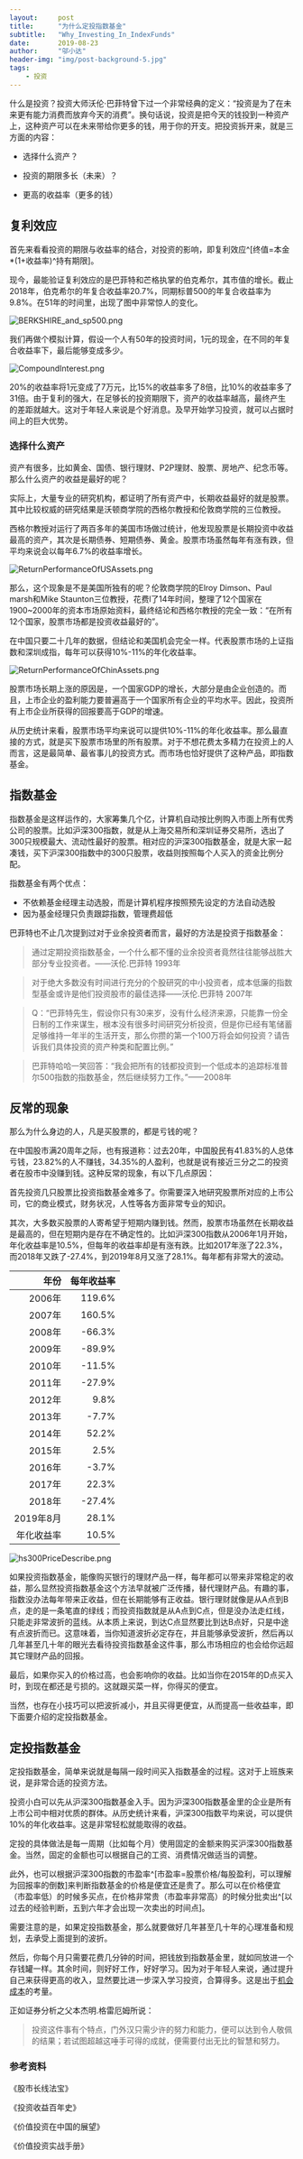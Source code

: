 ```yaml
---
layout:     post
title:      "为什么定投指数基金"
subtitle:   "Why_Investing_In_IndexFunds"
date:       2019-08-23
author:     "邬小达"
header-img: "img/post-background-5.jpg"
tags:
    - 投资
---
```


什么是投资？投资大师沃伦·巴菲特曾下过一个非常经典的定义：“投资是为了在未来更有能力消费而放弃今天的消费”。换句话说，投资是把今天的钱投到一种资产上，这种资产可以在未来带给你更多的钱，用于你的开支。把投资拆开来，就是三方面的内容：

* 选择什么资产？

* 投资的期限多长（未来）？

* 更高的收益率（更多的钱）

## 复利效应

首先来看看投资的期限与收益率的结合，对投资的影响，即复利效应^[终值=本金*(1+收益率)^持有期限]。

现今，最能验证复利效应的是巴菲特和芒格执掌的伯克希尔，其市值的增长。截止2018年，伯克希尔的年复合收益率20.7%，同期标普500的年复合收益率为9.8%。在51年的时间里，出现了图中非常惊人的变化。

![BERKSHIRE_and_sp500.png](https://i.loli.net/2019/11/03/oDMGy8n1jLcxFNa.png)

我们再做个模拟计算，假设一个人有50年的投资时间，1元的现金，在不同的年复合收益率下，最后能够变成多少。

![CompoundInterest.png](https://i.loli.net/2019/11/03/CAhosL2zI76yjqr.png)

20%的收益率将1元变成了7万元，比15%的收益率多了8倍，比10%的收益率多了31倍。由于复利的强大，在足够长的投资期限下，资产的收益率越高，最终产生的差距就越大。这对于年轻人来说是个好消息。及早开始学习投资，就可以占据时间上的巨大优势。

### 选择什么资产

资产有很多，比如黄金、国债、银行理财、P2P理财、股票、房地产、纪念币等。那么什么资产的收益是最好的呢？

实际上，大量专业的研究机构，都证明了所有资产中，长期收益最好的就是股票。其中比较权威的研究结果是沃顿商学院的西格尔教授和伦敦商学院的三位教授。

西格尔教授对运行了两百多年的美国市场做过统计，他发现股票是长期投资中收益最高的资产，其次是长期债券、短期债券、黄金。股票市场虽然每年有涨有跌，但平均来说会以每年6.7%的收益率增长。

![ReturnPerformanceOfUSAssets.png](https://i.loli.net/2019/11/03/9nfTrWNZ2cDE6Km.png)

那么，这个现象是不是美国所独有的呢？伦敦商学院的Elroy Dimson、Paul marsh和Mike Staunton三位教授，花费l了14年时间，整理了12个国家在1900~2000年的资本市场原始资料，最终结论和西格尔教授的完全一致：“在所有12个国家，股票市场都是投资收益最好的”。

在中国只要二十几年的数据，但结论和美国机会完全一样。代表股票市场的上证指数和深圳成指，每年可以获得10%-11%的年化收益率。

![ReturnPerformanceOfChinAssets.png](https://i.loli.net/2019/11/03/JbcEtyFzMoG45rH.png)

股票市场长期上涨的原因是，一个国家GDP的增长，大部分是由企业创造的。而且，上市企业的盈利能力要普遍高于一个国家所有企业的平均水平。因此，投资所有上市企业所获得的回报要高于GDP的增速。

从历史统计来看，股票市场平均来说可以提供10%-11%的年化收益率。那么最直接的方式，就是买下股票市场里的所有股票。对于不想花费太多精力在投资上的人而言，这是最简单、最省事儿的投资方式。而市场也恰好提供了这种产品，即指数基金。

## 指数基金

指数基金是这样运作的，大家筹集几个亿，计算机自动按比例购入市面上所有优秀公司的股票。比如沪深300指数，就是从上海交易所和深圳证券交易所，选出了300只规模最大、流动性最好的股票。相对应的沪深300指数基金，就是大家一起凑钱，买下沪深300指数中的300只股票，收益则按照每个人买入的资金比例分配。

指数基金有两个优点：

* 不依赖基金经理主动选股，而是计算机程序按照预先设定的方法自动选股
* 因为基金经理只负责跟踪指数，管理费超低

巴菲特也不止几次提到过对于业余投资者而言，最好的方法是投资于指数基金：

>通过定期投资指数基金，一个什么都不懂的业余投资者竟然往往能够战胜大部分专业投资者。——沃伦.巴菲特 1993年

>对于绝大多数没有时间进行充分的个股研究的中小投资者，成本低廉的指数型基金或许是他们投资股市的最佳选择——沃伦.巴菲特 2007年

>Q：“巴菲特先生，假设你只有30来岁，没有什么经济来源，只能靠一份全日制的工作来谋生，根本没有很多时间研究分析投资，但是你已经有笔储蓄足够维持一年半的生活开支，那么你攒的第一个100万将会如何投资？请告诉我们具体投资的资产种类和配置比例。”

>巴菲特哈哈一笑回答：“我会把所有的钱都投资到一个低成本的追踪标准普尔500指数的指数基金，然后继续努力工作。”——2008年

## 反常的现象

那么为什么身边的人，凡是买股票的，都是亏钱的呢？

在中国股市满20周年之际，也有报道称：过去20年，中国股民有41.83%的人总体亏钱，23.82%的人不赚钱，34.35%的人盈利，也就是说有接近三分之二的投资者在股市中没赚到钱。这种反常的现象，有以下几点原因：

首先投资几只股票比投资指数基金难多了。你需要深入地研究股票所对应的上市公司，它的商业模式，财务状况，人性等各方面非常专业的知识。

其次，大多数买股票的人寄希望于短期内赚到钱。然而，股票市场虽然在长期收益是最高的，但在短期内是存在不确定性的。比如沪深300指数从2006年1月开始，年化收益率是10.5%，但每年的收益率却是有涨有跌。比如2017年涨了22.3%，而2018年又跌了-27.4%，到2019年8月又涨了28.1%。每年都有非常大的波动。

| 年份| 每年收益率|
|-----------:|--------------:|
|      2006年|         119.6%|
|      2007年|         160.5%|
|      2008年|         -66.3%|
|      2009年|         -89.9%|
|      2010年|         -11.5%|  
|      2011年|         -27.9%|
|      2012年|           9.8%|
|      2013年|          -7.7%|
|      2014年|          52.2%|
|      2015年|           2.5%|  
|      2016年|          -3.7%|
|      2017年|          22.3%|
|      2018年|         -27.4%|
|   2019年8月|          28.1%|
|  年化收益率|          10.5%|

![hs300PriceDescribe.png](https://i.loli.net/2019/11/03/TyuOc1UHEvVC8Bs.png)

如果投资指数基金，能像购买银行的理财产品一样，每年都可以带来非常稳定的收益，那么显然投资指数基金这个方法早就被广泛传播，替代理财产品。有趣的事，指数没办法每年带来正收益，但在长期能够有正收益。银行理财就像是从A点到B点，走的是一条笔直的绿线；而投资指数就是从A点到C点，但是没办法走红线，只能走非常波折的蓝线。从本质上来说，到达C点显然要比到达B点好，只是中途有点波折而已。这意味着，当你知道波折必定存在，并且能够承受波折，然后再以几年甚至几十年的眼光去看待投资指数基金这件事，那么市场相应的也会给你远超其它理财产品的回报。

最后，如果你买入的价格过高，也会影响你的收益。比如当你在2015年的D点买入时，到现在都还是亏损的。这就跟买菜一样，你得买的便宜。

当然，也存在小技巧可以把波折减小，并且买得更便宜，从而提高一些收益率，即下面要介绍的定投指数基金。

## 定投指数基金

定投指数基金，简单来说就是每隔一段时间买入指数基金的过程。这对于上班族来说，是非常合适的投资方法。

投资小白可以先从沪深300指数基金入手。因为沪深300指数基金里的企业是所有上市公司中相对优质的群体。从历史统计来看，沪深300指数平均来说，可以提供10%的年化收益率。这是非常轻松就能取得的收益。

定投的具体做法是每一周期（比如每个月）使用固定的金额来购买沪深300指数基金。当然，固定的金额也可以根据自己的工资、消费情况做适当的调整。

此外，也可以根据沪深300指数的市盈率^[市盈率=股票价格/每股盈利，可以理解为回报率的倒数]来判断指数基金的价格是便宜还是贵了。那么可以在价格便宜（市盈率低）的时候多买点，在价格非常贵（市盈率非常高）的时候分批卖出^[以过去的经验判断，五到六年才会出现一次卖出的时间点]。

需要注意的是，如果定投指数基金，那么就要做好几年甚至几十年的心理准备和规划，去承受上面提到的波折。

然后，你每个月只需要花费几分钟的时间，把钱放到指数基金里，就如同放进一个存钱罐一样。其余时间，则好好工作，好好学习。因为对于年轻人来说，通过提升自己来获得更高的收入，显然要比进一步深入学习投资，合算得多。这是出于[机会成本](https://wuxiaoda.netlify.com/post/opportunity_cost/)的考量。

正如证券分析之父本杰明.格雷厄姆所说：

>投资这件事有个特点，门外汉只需少许的努力和能力，便可以达到令人敬佩的结果；若试图超越这唾手可得的成就，便需要付出无比的智慧和努力。

### 参考资料

《股市长线法宝》

《投资收益百年史》

《价值投资在中国的展望》

《价值投资实战手册》

